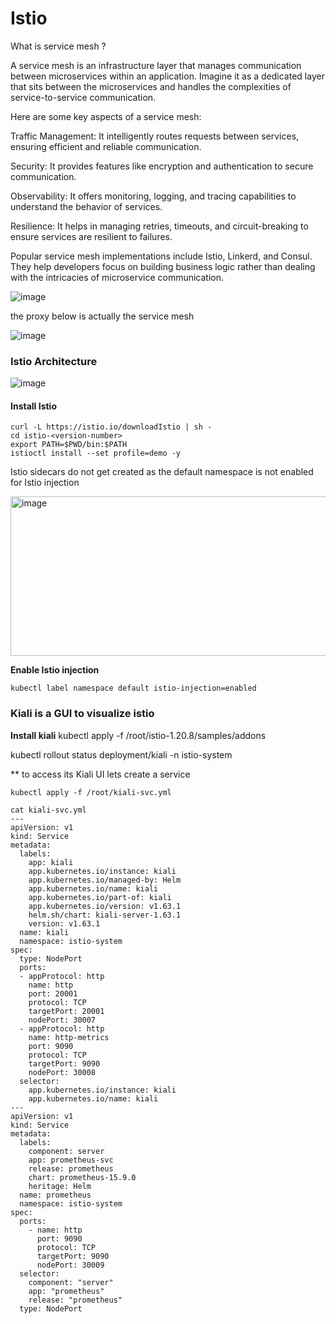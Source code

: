 #  Istio

What is service mesh ?

A service mesh is an infrastructure layer that manages communication between microservices within an application. Imagine it as a dedicated layer that sits between the microservices and handles the complexities of service-to-service communication.

Here are some key aspects of a service mesh:

Traffic Management: It intelligently routes requests between services, ensuring efficient and reliable communication.

Security: It provides features like encryption and authentication to secure communication.

Observability: It offers monitoring, logging, and tracing capabilities to understand the behavior of services.

Resilience: It helps in managing retries, timeouts, and circuit-breaking to ensure services are resilient to failures.

Popular service mesh implementations include Istio, Linkerd, and Consul. They help developers focus on building business logic rather than dealing with the intricacies of microservice communication.

![image](https://github.com/user-attachments/assets/be07ce31-e4df-4a76-a689-af77d5bf7c22)

the proxy below is actually the service mesh

![image](https://github.com/user-attachments/assets/e9980cb8-644c-4370-850d-93c707a1b2a0)

### Istio Architecture

![image](https://github.com/user-attachments/assets/94653910-de4e-491e-aba7-04d959e09560)

#### Install Istio

```
curl -L https://istio.io/downloadIstio | sh -
cd istio-<version-number>
export PATH=$PWD/bin:$PATH
istioctl install --set profile=demo -y
```

Istio sidecars do not get created as the default namespace is not enabled for Istio injection

<img width="1062" height="255" alt="image" src="https://github.com/user-attachments/assets/9997471b-d0d8-4d70-a3ac-7de102079860" />

**Enable Istio injection**

```
kubectl label namespace default istio-injection=enabled
```

### Kiali is a GUI to visualize istio 

**Install kiali**
kubectl apply -f /root/istio-1.20.8/samples/addons

kubectl rollout status deployment/kiali -n istio-system

** to access its Kiali UI lets create a service

```
kubectl apply -f /root/kiali-svc.yml

cat kiali-svc.yml 
---
apiVersion: v1
kind: Service
metadata:
  labels:
    app: kiali
    app.kubernetes.io/instance: kiali
    app.kubernetes.io/managed-by: Helm
    app.kubernetes.io/name: kiali
    app.kubernetes.io/part-of: kiali
    app.kubernetes.io/version: v1.63.1
    helm.sh/chart: kiali-server-1.63.1
    version: v1.63.1
  name: kiali
  namespace: istio-system
spec:
  type: NodePort
  ports:
  - appProtocol: http
    name: http
    port: 20001
    protocol: TCP
    targetPort: 20001
    nodePort: 30007
  - appProtocol: http
    name: http-metrics
    port: 9090
    protocol: TCP
    targetPort: 9090
    nodePort: 30008
  selector:
    app.kubernetes.io/instance: kiali
    app.kubernetes.io/name: kiali
---
apiVersion: v1
kind: Service
metadata:
  labels:
    component: server
    app: prometheus-svc
    release: prometheus
    chart: prometheus-15.9.0
    heritage: Helm
  name: prometheus
  namespace: istio-system
spec:
  ports:
    - name: http
      port: 9090
      protocol: TCP
      targetPort: 9090
      nodePort: 30009
  selector:
    component: "server"
    app: "prometheus"
    release: "prometheus"
  type: NodePort
```

